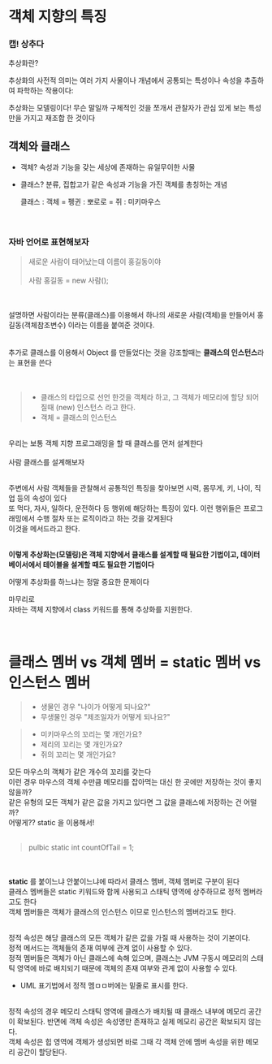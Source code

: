 # 객체 지향의 특징
### 캡! 상추다

추상화란?

추상화의 사전적 의미는 여러 가지 사물이나 개념에서 공통되는 특성이나 속성을 추출하여 파학하는 작용이다:

추상화는 모델링이다!
무슨 말일까
구체적인 것을 쪼개서 관찰자가 관심 있게 보는 특성만을 가지고 재조합 한 것이다  <br/>

  
## 객체와 클래스
- 객체? 속성과 기능을 갖는 세상에 존재하는 유일무이한 사물
- 클래스? 분류, 집합고가 같은 속성과 기능을 가진 객체를 총칭하는 개념

  클래스 : 객체 = 펭귄 : 뽀로로 = 쥐 : 미키마우스<br/><br/><br/>

### 자바 언어로 표현해보자  <br/>
> 새로운 사람이 태어났는데 이름이 홍길동이야<br/><br/>
> 사람 홍길동 = new 사람();<br/>

<br/><br/>설명하면 사람이라는 분류(클래스)를 이용해서 하나의 새로운 사람(객체)을 만들어서 홍길동(객체참조변수) 이라는 이름을 붙여준 것이다.<br/><br/><br/>
추가로 클래스를 이용해서 Object 를 만들었다는 것을 강조할때는 **클래스의 인스턴스**라는 표현을 쓴다
<br/><br/><br/>

> * 클래스의 타입으로 선언 한것을 객체라 하고, 그 객체가 메모리에 할당 되어질때 (new) 인스턴스 라고 한다.
> * 객체 = 클래스의 인스턴스

<br/>
우리는 보통 객체 지향 프로그래밍을 할 때 클래스를 먼저 설계한다<br/><br/>
사람 클래스를 설계해보자</br><br/>

주변에서 사람 객체들을 관찰해서 공통적인 특징을 찾아보면 시력, 몸무게, 키, 나이, 직업 등의 속성이 있다<br/>
또 먹다, 자사, 일하다, 운전하다 등 행위에 해당하는 특징이 있다. 이런 행위들은 프로그래밍에서 수행 절차 또는 로직이라고 하는 것을 갖게된다<br/>
이것을 메서드라고 한다.<br/><br/>

**이렇게 추상화는(모델링)은 객체 지향에서 클래스를 설계할 때 필요한 기법이고, 데이터베이서에서 테이블을 설계할 때도 필요한 기법이다**<br/>

어떻게 추상화를 하느냐는 정말 중요한 문제이다<br/>

마무리로<br/>
자바는 객체 지향에서 class 키워드를 통해 추상화를 지원한다.<br/><br/><br/>


# 클래스 멤버 vs 객체 멤버 = static 멤버 vs 인스턴스 멤버
> - 생물인 경우 "나이가 어떻게 되나요?"
> - 무생물인 경우 "제조일자가 어떻게 되나요?"<br/>

> - 미키마우스의 꼬리는 몇 개인가요?
> - 제리의 꼬리는 몇 개인가요?
> - 쥐의 꼬리는 몇 개인가요?<br/>

모든 마우스의 객체가 같은 개수의 꼬리를 갖는다 <br/>
이런 경우 마우스의 객체 수만큼 메모리를 잡아먹는 대신 한 곳에만 저장하는 것이 좋지않을까?<br/>
같은 유형의 모든 객체가 같은 값을 가지고 있다면 그 값을 클래스에 저장하는 건 어떨까?<br/>
어떻게?? static 을 이용해서!<br/><br/>
> pulbic static int countOfTail = 1;

<br/><br/>
**static** 를 붙이느냐 안붙이느냐에 따라서 클래스 멤버, 객체 멤버로 구분이 된다<br/>
클래스 멤버들은 static 키워드와 함께 사용되고 스태틱 영역에 상주하므로 정적 멤버라고도 한다<br/>
객체 멤버들은 객체가 클래스의 인스턴스 이므로 인스턴스의 멤버라고도 한다.<br/><br/>

정적 속성은 해당 클래스의 모든 객체가 같은 값을 가질 때 사용하는 것이 기본이다.<br/>
정적 메서드는 객체들의 존재 여부에 관계 없이 사용할 수 있다.<br/>
정적 멤버들은 객체가 아닌 클래스에 속해 있으며, 클래스는 JVM 구동시 메모리의 스태틱 영역에 바로 배치되기 때문에 객체의 존재 여부와 관계 없이 사용할 수 있다.<br/>

* UML 표기법에서 정적 멤ㅁㅁ버에는 밑줄로 표시를 한다.<br/><br/>

정적 속성의 경우 메모리 스태틱 영역에 클래스가 배치될 때 클래스 내부에 메모리 공간이 확보된다. 반면에 객체 속성은 속성명만 존재하고 실제 메모리 공간은 확보되지 않는다.<br/>
객체 속성은 힙 영역에 객체가 생성되면 바로 그때 각 객체 안에 멤버 속성을 위한 메모리 공간이 할당된다.<br/><br/>



